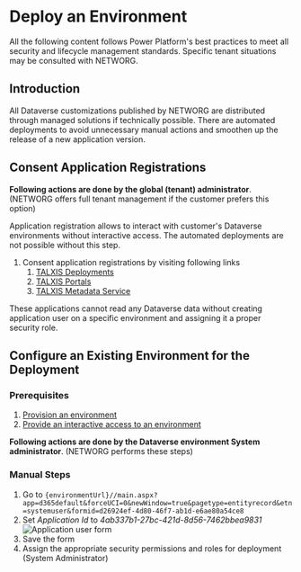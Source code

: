 # Deploy an Environment
All the following content follows Power Platform's best practices to meet all security and lifecycle management standards. Specific tenant situations may be consulted with NETWORG.

## Introduction
All Dataverse customizations published by NETWORG are distributed through managed solutions if technically possible. There are automated deployments to avoid unnecessary manual actions and smoothen up the release of a new application version.

## Consent Application Registrations
**Following actions are done by the global (tenant) administrator**. (NETWORG offers full tenant management if the customer prefers this option)

Application registration allows to interact with customer's Dataverse environments without interactive access. The automated deployments are not possible without this step.

1. Consent application registrations by visiting following links
   1. [TALXIS Deployments](https://talxis.com/add-deployment-app)
   1. [TALXIS Portals](https://talxis.com/add-portals-app)
   1. [TALXIS Metadata Service](https://talxis.com/add-metadata-app)

These applications cannot read any Dataverse data without creating application user on a specific environment and assigning it a proper security role.

## Configure an Existing Environment for the Deployment
### Prerequisites
1. [Provision an environment](./provision-an-environment.md)
1. [Provide an interactive access to an environment](./provide-an-interactive-access-to-an-environment.md)

**Following actions are done by the Dataverse environment System administrator**. (NETWORG performs these steps)

### Manual Steps
1. Go to `{environmentUrl}//main.aspx?app=d365default&forceUCI=0&newWindow=true&pagetype=entityrecord&etn=systemuser&formid=d26924ef-4d80-46f7-ab1d-e6ae80a54ce8`
1. Set *Application Id* to *4ab337b1-27bc-421d-8d56-7462bbea9831*
![Application user form](/.attachments/developer-guide/applications/onboarding/deploy-an-environment/application-user-form.png)
1. Save the form
1. Assign the appropriate security permissions and roles for deployment (System Administrator)